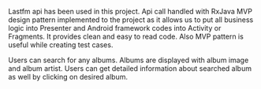 Lastfm api has been used in this project. Api call handled with RxJava
MVP design pattern implemented to the project as it allows us to put all business logic into Presenter
and Android framework codes into Activity or Fragments.
It provides clean and easy to read code. Also MVP pattern is useful while creating test cases.

Users can search for any albums. Albums are displayed with album image and album artist.
Users can get detailed information about searched album as well by clicking on desired album.

